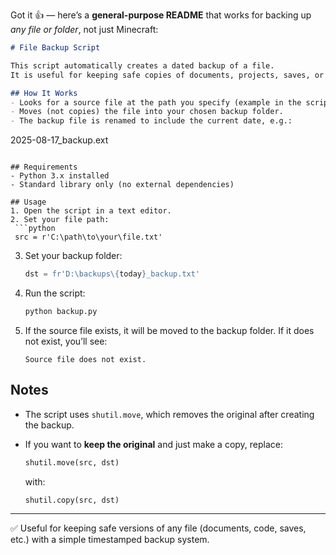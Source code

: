Got it 👍 — here’s a **general-purpose README** that works for backing up *any file or folder*, not just Minecraft:

```markdown
# File Backup Script

This script automatically creates a dated backup of a file.  
It is useful for keeping safe copies of documents, projects, saves, or any other files you don’t want to lose.

## How It Works
- Looks for a source file at the path you specify (example in the script).
- Moves (not copies) the file into your chosen backup folder.
- The backup file is renamed to include the current date, e.g.:
```

2025-08-17\_backup.ext

````

## Requirements
- Python 3.x installed
- Standard library only (no external dependencies)

## Usage
1. Open the script in a text editor.
2. Set your file path:
 ```python
 src = r'C:\path\to\your\file.txt'
````

3. Set your backup folder:

   ```python
   dst = fr'D:\backups\{today}_backup.txt'
   ```
4. Run the script:

   ```sh
   python backup.py
   ```
5. If the source file exists, it will be moved to the backup folder.
   If it does not exist, you’ll see:

   ```
   Source file does not exist.
   ```

## Notes

* The script uses `shutil.move`, which removes the original after creating the backup.
* If you want to **keep the original** and just make a copy, replace:

  ```python
  shutil.move(src, dst)
  ```

  with:

  ```python
  shutil.copy(src, dst)
  ```

---

✅ Useful for keeping safe versions of any file (documents, code, saves, etc.) with a simple timestamped backup system.

```

